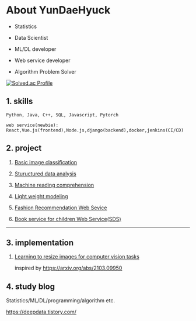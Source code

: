 # About YunDaeHyuck

- Statistics

- Data Scientist  

- ML/DL developer

- Web service developer

- Algorithm Problem Solver


[![Solved.ac Profile](http://mazassumnida.wtf/api/generate_badge?boj=gnzpstly2000)](https://solved.ac/gnzpstly2000)


## 1. skills

    Python, Java, C++, SQL, Javascript, Pytorch  
    
    web service(newbie): React,Vue.js(frontend),Node.js,django(backend),docker,jenkins(CI/CD)


## 2. project

1) [Basic image classification](https://github.com/yundaehyuck/mask_image_classification_pjt)

2) [Stuructured data analysis](https://github.com/yundaehyuck/structure_data_analysis_online_shop_buy_prediction_pjt)

3) [Machine reading comprehension](https://github.com/yundaehyuck/Machine_Reading_Comprehension_pjt)

4) [Light weight modeling](https://github.com/yundaehyuck/computer_vision_light_weight_modeling_pjt)

5) [Fashion Recommendation Web Sevice](https://github.com/yundaehyuck/Fashion-style-inference-AI-modeling)

6) [Book service for children Web Service(SDS)](https://github.com/yundaehyuck/SDS-book_service_modeling)

***

## 3. implementation

1) [Learning to resize images for computer vision tasks](https://github.com/yundaehyuck/Learning-to-resize-images-for-computer-vision-tasks)

   inspired by https://arxiv.org/abs/2103.09950


## 4. study blog

Statistics/ML/DL/programming/algorithm etc.

https://deepdata.tistory.com/


<!--
**yundaehyuck/yundaehyuck** is a ✨ _special_ ✨ repository because its `README.md` (this file) appears on your GitHub profile.

Here are some ideas to get you started:

- 🔭 I’m currently working on ...
- 🌱 I’m currently learning ...
- 👯 I’m looking to collaborate on ...
- 🤔 I’m looking for help with ...
- 💬 Ask me about ...
- 📫 How to reach me: ...
- 😄 Pronouns: ...
- ⚡ Fun fact: ...
-->

